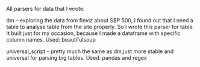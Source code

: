 All parsers for data that I wrote.

dm – exploring the data from finviz about S$P 500, I found out that I need a table to analyse table from the site properly. So I wrote this parser for table. It built just for my occasion, because I made a dataframe with specific column names. Used: beautifulsoup

universal_script - pretty much the same as dm,just more stable and universal for parsing big tables. Used: pandas and regex
